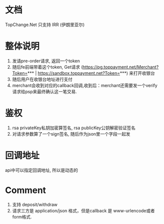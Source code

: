 文档
=============
TopChange.Net
只支持 IRR (伊朗里亚尔)

整体说明
=============
1. 发请pre-order请求, 返回一个token
2. 随后fe前端带着这个token, Get请求 (https://pg.toppayment.net/Merchant?Token=***  |   https://sandbox.toppayment.net?Token=***) 来打开收银台
3. 随后用户在收银台地址进行支付
4. merchant会收到对应的callback回调,收到后：merchant还需要发一个verify请求给psp来最终确认这一笔交易.

鉴权
==============
1. rsa privateKey私钥加密算签名, rsa publicKey公钥解密验证签名
2. 对请求参数算了一个sign签名, 随后作为json里一个字段一起发

回调地址
==============
api中可以指定回调地址, 所以是动态的


Comment
===============
1. 支持 deposit/withdraw
2. 请求三方是 application/json 格式，但是callback 是 www-urlencode或者form格式.
